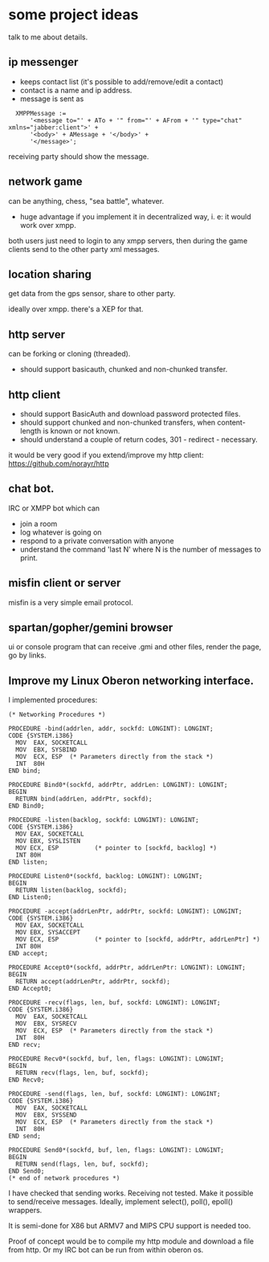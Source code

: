 
# some project ideas

talk to me about details.

## ip messenger

* keeps contact list (it's possible to add/remove/edit a contact)
* contact is a name and ip address.
* message is sent as
```
  XMPPMessage :=
      '<message to="' + ATo + '" from="' + AFrom + '" type="chat" xmlns="jabber:client">' +
      '<body>' + AMessage + '</body>' +
      '</message>';
```

receiving party should show the message.

## network game

can be anything, chess, "sea battle", whatever.

* huge advantage if you implement it in decentralized way, i. e: it would work over xmpp.

both users just need to login to any xmpp servers, then during the game clients send to the other party xml messages.

## location sharing

get data from the gps sensor, share to other party.

ideally over xmpp. there's a XEP for that.

## http server

can be forking or cloning (threaded).

* should support basicauth, chunked and non-chunked transfer.

## http client

* should support BasicAuth and download password protected files.
* should support chunked and non-chunked transfers, when content-length is known or not known.
* should understand a couple of return codes, 301 - redirect - necessary.

it would be very good if you extend/improve my http client: https://github.com/norayr/http

## chat bot.

IRC or XMPP bot which can
* join a room
* log whatever is going on
* respond to a private conversation with anyone
* understand the command 'last N' where N is the number of messages to print.

## misfin client or server

misfin is a very simple email protocol.

## spartan/gopher/gemini browser

ui or console program that can receive .gmi and other files, render the page, go by links.

## Improve my Linux Oberon networking interface.

I implemented procedures:
```
(* Networking Procedures *)

PROCEDURE -bind(addrlen, addr, sockfd: LONGINT): LONGINT;
CODE {SYSTEM.i386}
  MOV  EAX, SOCKETCALL
  MOV  EBX, SYSBIND
  MOV  ECX, ESP  (* Parameters directly from the stack *)
  INT  80H
END bind;

PROCEDURE Bind0*(sockfd, addrPtr, addrLen: LONGINT): LONGINT;
BEGIN
  RETURN bind(addrLen, addrPtr, sockfd);
END Bind0;

PROCEDURE -listen(backlog, sockfd: LONGINT): LONGINT;
CODE {SYSTEM.i386}
  MOV EAX, SOCKETCALL
  MOV EBX, SYSLISTEN
  MOV ECX, ESP          (* pointer to [sockfd, backlog] *)
  INT 80H
END listen;

PROCEDURE Listen0*(sockfd, backlog: LONGINT): LONGINT;
BEGIN
  RETURN listen(backlog, sockfd);
END Listen0;

PROCEDURE -accept(addrLenPtr, addrPtr, sockfd: LONGINT): LONGINT;
CODE {SYSTEM.i386}
  MOV EAX, SOCKETCALL
  MOV EBX, SYSACCEPT
  MOV ECX, ESP          (* pointer to [sockfd, addrPtr, addrLenPtr] *)
  INT 80H
END accept;

PROCEDURE Accept0*(sockfd, addrPtr, addrLenPtr: LONGINT): LONGINT;
BEGIN
  RETURN accept(addrLenPtr, addrPtr, sockfd);
END Accept0;

PROCEDURE -recv(flags, len, buf, sockfd: LONGINT): LONGINT;
CODE {SYSTEM.i386}
  MOV  EAX, SOCKETCALL
  MOV  EBX, SYSRECV
  MOV  ECX, ESP  (* Parameters directly from the stack *)
  INT  80H
END recv;

PROCEDURE Recv0*(sockfd, buf, len, flags: LONGINT): LONGINT;
BEGIN
  RETURN recv(flags, len, buf, sockfd);
END Recv0;

PROCEDURE -send(flags, len, buf, sockfd: LONGINT): LONGINT;
CODE {SYSTEM.i386}
  MOV  EAX, SOCKETCALL
  MOV  EBX, SYSSEND
  MOV  ECX, ESP  (* Parameters directly from the stack *)
  INT  80H
END send;

PROCEDURE Send0*(sockfd, buf, len, flags: LONGINT): LONGINT;
BEGIN
  RETURN send(flags, len, buf, sockfd);
END Send0;
(* end of network procedures *)

```

I have checked that sending works. Receiving not tested.
Make it possible to send/receive messages.
Ideally, implement select(), poll(), epoll() wrappers.

It is semi-done for X86 but ARMV7 and MIPS CPU support is needed too.

Proof of concept would be to compile my http module and download a file from http.
Or my IRC bot can be run from within oberon os.


